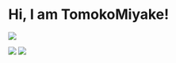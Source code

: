 # Hi, I am TomokoMiyake!

![](http://github-profile-summary-cards.vercel.app/api/cards/profile-details?username=TomokoMiyake&theme=tokyonight)

![](http://github-profile-summary-cards.vercel.app/api/cards/repos-per-language?username=TomokoMiyake&theme=tokyonight)
![](http://github-profile-summary-cards.vercel.app/api/cards/most-commit-language?username=TomokoMiyake&theme=tokyonight)
